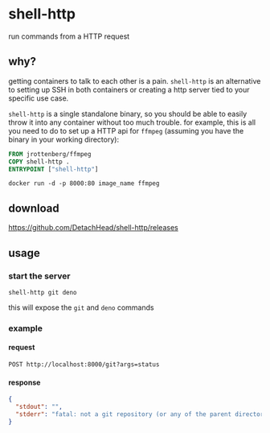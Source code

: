 # shell-http

run commands from a HTTP request

## why?

getting containers to talk to each other is a pain. `shell-http` is an
alternative to setting up SSH in both containers or creating a http server tied
to your specific use case.

`shell-http` is a single standalone binary, so you should be able to easily
throw it into any container without too much trouble. for example, this is all
you need to do to set up a HTTP api for `ffmpeg` (assuming you have the binary
in your working directory):

```dockerfile
FROM jrottenberg/ffmpeg
COPY shell-http .
ENTRYPOINT ["shell-http"]
```

```shell
docker run -d -p 8000:80 image_name ffmpeg
```

## download

https://github.com/DetachHead/shell-http/releases

## usage

### start the server

```
shell-http git deno
```

this will expose the `git` and `deno` commands

### example

#### request

```
POST http://localhost:8000/git?args=status
```

#### response

```json
{
  "stdout": "",
  "stderr": "fatal: not a git repository (or any of the parent directories): .git\n"
}
```
